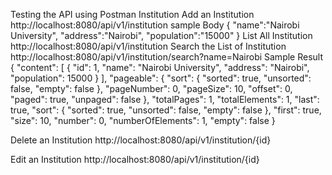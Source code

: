 Testing the API using Postman
  Institution
  Add an Institution
    http://localhost:8080/api/v1/institution
      sample Body
        {
            "name":"Nairobi University",
             "address":"Nairobi",
             "population":"15000"
        }
  List All Institution
        http://localhost:8080/api/v1/institution
  Search the List of Institution
        http://localhost:8080/api/v1/institution/search?name=Nairobi
          Sample Result
            {
    "content": [
        {
            "id": 1,
            "name": "Nairobi University",
            "address": "Nairobi",
            "population": 15000
        }
    ],
    "pageable": {
        "sort": {
            "sorted": true,
            "unsorted": false,
            "empty": false
        },
        "pageNumber": 0,
        "pageSize": 10,
        "offset": 0,
        "paged": true,
        "unpaged": false
    },
    "totalPages": 1,
    "totalElements": 1,
    "last": true,
    "sort": {
        "sorted": true,
        "unsorted": false,
        "empty": false
    },
    "first": true,
    "size": 10,
    "number": 0,
    "numberOfElements": 1,
    "empty": false
}

  Delete an Institution
  http://localhost:8080/api/v1/institution/{id}
  
  Edit an Institution
    http://localhost:8080/api/v1/institution/{id}
        
